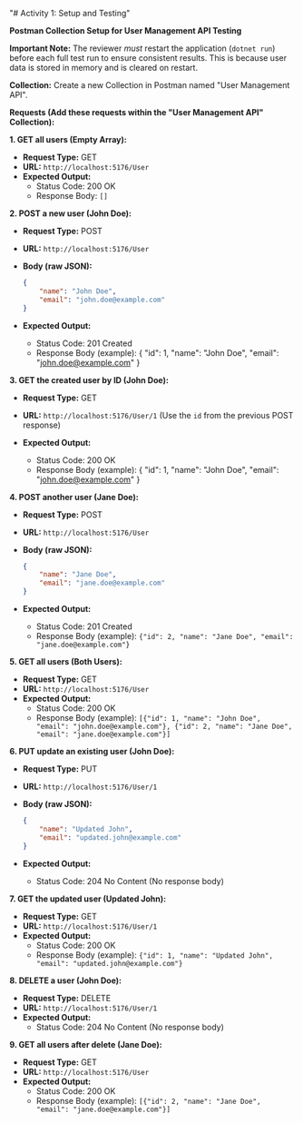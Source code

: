 "# Activity 1: Setup and Testing"


**Postman Collection Setup for User Management API Testing**

**Important Note:** The reviewer *must* restart the application (`dotnet run`) before each full test run to ensure consistent results. This is because user data is stored in memory and is cleared on restart.

**Collection:** Create a new Collection in Postman named "User Management API".

**Requests (Add these requests within the "User Management API" Collection):**

**1. GET all users (Empty Array):**

*   **Request Type:** GET
*   **URL:** `http://localhost:5176/User`
*   **Expected Output:**
    *   Status Code: 200 OK
    *   Response Body: `[]`

**2. POST a new user (John Doe):**

*   **Request Type:** POST
*   **URL:** `http://localhost:5176/User`
*   **Body (raw JSON):**

    ```json
    {
        "name": "John Doe",
        "email": "john.doe@example.com"
    }
    ```

*   **Expected Output:**
    *   Status Code: 201 Created
    *   Response Body (example):
    {
    "id": 1,
    "name": "John Doe",
    "email": "john.doe@example.com"
    }

**3. GET the created user by ID (John Doe):**

*   **Request Type:** GET
*   **URL:** `http://localhost:5176/User/1` (Use the `id` from the previous POST response)

*   **Expected Output:**
    *   Status Code: 200 OK
    *   Response Body (example):
    {
    "id": 1,
    "name": "John Doe",
    "email": "john.doe@example.com"
    }

**4. POST another user (Jane Doe):**

*   **Request Type:** POST
*   **URL:** `http://localhost:5176/User`
*   **Body (raw JSON):**

    ```json
    {
        "name": "Jane Doe",
        "email": "jane.doe@example.com"
    }
    ```

*   **Expected Output:**
    *   Status Code: 201 Created
    *   Response Body (example): `{"id": 2, "name": "Jane Doe", "email": "jane.doe@example.com"}`

**5. GET all users (Both Users):**

*   **Request Type:** GET
*   **URL:** `http://localhost:5176/User`
*   **Expected Output:**
    *   Status Code: 200 OK
    *   Response Body (example): `[{"id": 1, "name": "John Doe", "email": "john.doe@example.com"}, {"id": 2, "name": "Jane Doe", "email": "jane.doe@example.com"}]`

**6. PUT update an existing user (John Doe):**

*   **Request Type:** PUT
*   **URL:** `http://localhost:5176/User/1`
*   **Body (raw JSON):**

    ```json
    {
        "name": "Updated John",
        "email": "updated.john@example.com"
    }
    ```

*   **Expected Output:**
    *   Status Code: 204 No Content (No response body)

**7. GET the updated user (Updated John):**

*   **Request Type:** GET
*   **URL:** `http://localhost:5176/User/1`
*   **Expected Output:**
    *   Status Code: 200 OK
    *   Response Body (example): `{"id": 1, "name": "Updated John", "email": "updated.john@example.com"}`

**8. DELETE a user (John Doe):**

*   **Request Type:** DELETE
*   **URL:** `http://localhost:5176/User/1`
*   **Expected Output:**
    *   Status Code: 204 No Content (No response body)

**9. GET all users after delete (Jane Doe):**

*   **Request Type:** GET
*   **URL:** `http://localhost:5176/User`
*   **Expected Output:**
    *   Status Code: 200 OK
    *   Response Body (example): `[{"id": 2, "name": "Jane Doe", "email": "jane.doe@example.com"}]`

